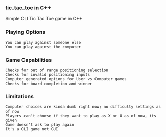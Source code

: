 ### tic_tac_toe in C++ ###

Simple CLI Tic Tac Toe game in C++

### Playing Options ###

```
You can play against someone else
You can play against the computer
```

### Game Capabilities ### 

```
Checks for out of range positioning selection
Checks for invalid positioning inputs
Computer generated options for User vs Computer games
Checks for board completion and winner
```

### Limitations ###

```
Computer choices are kinda dumb right now; no difficulty settings as of now
Players can't choose if they want to play as X or O as of now, its given
Game doesn't ask to play again
It's a CLI game not GUI
```
